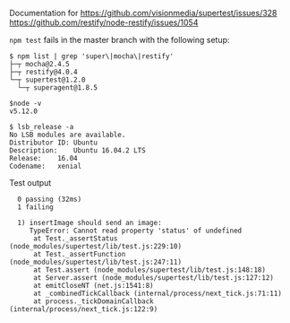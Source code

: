 Documentation for
https://github.com/visionmedia/supertest/issues/328
https://github.com/restify/node-restify/issues/1054

`npm test` fails in the master branch with the following setup:

```
$ npm list | grep 'super\|mocha\|restify'
├─┬ mocha@2.4.5
├─┬ restify@4.0.4
└─┬ supertest@1.2.0
  └─┬ superagent@1.8.5

$node -v
v5.12.0

$ lsb_release -a
No LSB modules are available.
Distributor ID:	Ubuntu
Description:	Ubuntu 16.04.2 LTS
Release:	16.04
Codename:	xenial
```

Test output
```
  0 passing (32ms)
  1 failing

  1) insertImage should send an image:
     TypeError: Cannot read property 'status' of undefined
      at Test._assertStatus (node_modules/supertest/lib/test.js:229:10)
      at Test._assertFunction (node_modules/supertest/lib/test.js:247:11)
      at Test.assert (node_modules/supertest/lib/test.js:148:18)
      at Server.assert (node_modules/supertest/lib/test.js:127:12)
      at emitCloseNT (net.js:1541:8)
      at _combinedTickCallback (internal/process/next_tick.js:71:11)
      at process._tickDomainCallback (internal/process/next_tick.js:122:9)
```
